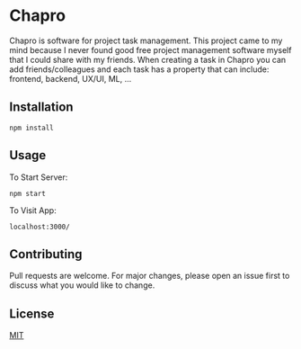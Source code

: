 # Chapro

Chapro is software for project task management. This project came to my mind because I never found good free project management software myself that I could share with my friends. When creating a task in Chapro you can add friends/colleagues and each task has a property that can include: frontend, backend, UX/UI, ML, ...

## Installation

`npm install` 

## Usage

To Start Server:

`npm start`

To Visit App:

`localhost:3000/`  


## Contributing

Pull requests are welcome. For major changes, please open an issue first
to discuss what you would like to change.


## License

[MIT](https://choosealicense.com/licenses/mit/)
